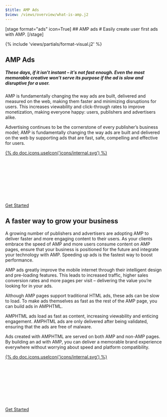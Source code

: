 ```yaml
---
$title: AMP Ads
$view: /views/overview/what-is-amp.j2
---
```


<section class="ad--stage ad--container-fluid">
[stage format="ads" icon=True]
## AMP ads
# Easily create user first ads with AMP.
[/stage]

{% include 'views/partials/format-visual.j2' %}
</section>

<section class="ad--content">
  <div class="ad--container-fluid">
    <div class="ad-m-copy ad-m-copy-left-small" amp-fx="fade-in fly-in-left" data-margin-start="5%" data-duration="1s" data-fly-in-distance="5%">
      <h1>AMP Ads</h1>
      <h5>These days, if it isn’t instant – it's not fast enough. Even the most memorable creative won’t serve its purpose if the ad is slow and disruptive for a user.</h5>
      <p>AMP is fundamentally changing the way ads are built, delivered and measured on the web, making them faster and minimizing disruptions for users. This increases viewability and click-through rates to improve monetization, making everyone happy: users, publishers and advertisers alike.</p>
      <p>Advertising continues to be the cornerstone of every publisher’s business model; AMP is fundamentally changing the way ads are built and delivered on the web by supporting ads that are fast, safe, compelling and effective for users. </p>
      <div class="ad-o-component-visual-link">
        <a href="#" class="ad-m-lnk ad-m-lnk-square">
          <div class="ad-a-ico ad-m-lnk-icon">
            {% do doc.icons.useIcon('icons/internal.svg') %}
              <svg><use xmlns:xlink="http://www.w3.org/1999/xlink" xlink:href="#internal"></use></svg>
          </div>
          <span class="ad-m-lnk-text">Get Started</span>
        </a>
      </div>
    </div>
  </div>
</section>

<section class="ad--content">
    <div class="ad--container">
      <div class="ad-m-copy ad-m-copy-left" amp-fx="fade-in fly-in-left" data-duration="1s" data-fly-in-distance="5%">
      <h1>A faster way to grow your business</h1>
      <p>A growing number of publishers and advertisers are adopting AMP to deliver faster and more engaging content to their users. As your clients embrace the speed of AMP and more users consume content on AMP pages, ensure that your business is positioned for the future and integrate your technology with AMP. Speeding up ads is the fastest way to boost performance.</p>
      <p>AMP ads greatly improve the mobile internet through their intelligent design and pre-loading features. This leads to increased traffic, higher sales conversion rates and more pages per visit – delivering the value you’re looking for in your ads.</p>
      <p>Although AMP pages support traditional HTML ads, these ads can be slow to load. To make ads themselves as fast as the rest of the AMP page, you can build ads in AMPHTML.</p>
      <p>AMPHTML ads load as fast as content, increasing viewability and enticing engagement. AMPHTML ads are only delivered after being validated, ensuring that the ads are free of malware.</p>
      <p>Ads created with AMPHTML are served on both AMP and non-AMP pages. By building an ad with AMP, you can deliver a memorable brand experience everywhere without worrying about speed and platform compatibility.</p>
      <div class="ad-o-component-visual-link">
        <a href="#" class="ad-m-lnk ad-m-lnk-square">
          <div class="ad-a-ico ad-m-lnk-icon">
            {% do doc.icons.useIcon('icons/internal.svg') %}
              <svg><use xmlns:xlink="http://www.w3.org/1999/xlink" xlink:href="#internal"></use></svg>
          </div>
          <span class="ad-m-lnk-text">Get Started</span>
        </a>
      </div>
      </div>
    </div>
</section>

